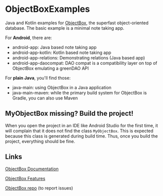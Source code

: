 # ObjectBoxExamples
Java and Kotlin examples for [ObjectBox](https://objectbox.io), the superfast object-oriented database.
The basic example is a minimal note taking app.

For **Android**, there are:

 * android-app: Java based note taking app
 * android-app-kotlin: Kotlin based note taking app
 * android-app-relations: Demonstrating relations (Java based app)
 * android-app-daocompat: DAO compat is a compatibility layer on top of ObjectBox emulating a greenDAO API

For **plain Java**, you'll find those:

 * java-main: using ObjectBox in a Java application
 * java-main-maven: while the primary build system for ObjectBox is Gradle, you can also use Maven 

MyObjectBox missing? Build the project!
---------------------------------------
When you open the project in an IDE like Android Studio for the first time, it will complain that it does not find the class `MyObjectBox`.
This is expected because this class is generated during build time.
Thus, once you build the project, everything should be fine.

Links
-----
[ObjectBox Documentation](https://docs.objectbox.io)

[ObjectBox Features](https://objectbox.io/features/)

[ObjectBox repo](https://github.com/objectbox/objectbox-java) (to report issues)
